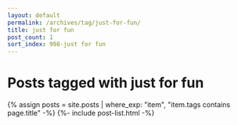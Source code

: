 ```yaml
---
layout: default
permalink: /archives/tag/just-for-fun/
title: just for fun
post_count: 1
sort_index: 998-just for fun
---
```

<h1 class="page-heading">Posts tagged with just for fun</h1>
{% assign posts = site.posts | where_exp: "item", "item.tags contains page.title" -%}
{%- include post-list.html -%}
